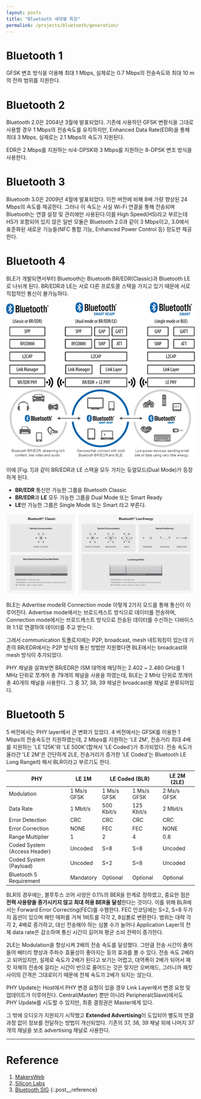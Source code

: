 ```yaml
---
layout: posts
title: "Bluetooth 세대별 특징"
permalink: /projects/bluetooth/generation/
---
```


# Bluetooth 1

GFSK 변조 방식을 이용해 최대 1 Mbps, 실제로는 0.7 Mbps의 전송속도와 최대 10 m의 전파 범위를 지원한다.

# Bluetooth 2

Bluetooth 2.0은 2004년 3월에 발표되었다. 기존에 사용하던 GFSK 변좡식을 그대로 사용할 경우 1 Mbps의 전송속도를 유지하지만, Enhanced Data Rate(EDR)을 통해 최대 3 Mbps, 실제로는 2.1 Mbps의 속도가 지원된다.

EDR은 2 Mbps를 지원하는 π/4-DPSK와 3 Mbps를 지원하는 8-DPSK 변조 방식을 사용한다.

# Bluetooth 3

Bluetooth 3.0은 2009년 4월에 발표되었다. 이전 버전에 비해 8배 가량 향상된 24 Mbps의 속도를 제공한다. 그러나 이 속도는 사실 Wi-Fi 연결을 통해 전송되며 Bluetooth는 연결 설정 및 관리에만 사용된다.이를 High Speed(HS)라고 부르는데 HS가 포함되어 있지 않은 일반 모듈은 Bluetooth 2.0과 같이 3 Mbps이고, 3.0에서 표준화된 새로운 기능들(NFC 통합 기능, Enhanced Power Control 등) 정도만 제공한다.

# Bluetooth 4

BLE가 개발되면서부터 Bluetooth는 Bluetooth BR/EDR(Classic)과 Bluetooth LE로 나뉘게 된다. BR/EDR과 LE는 서로 다른 프로토콜 스택을 가지고 있기 때문에 서로 직접적인 통신이 불가능하다.

<div class="post__stage-container">
    <div class="post__stage">
        <img class="modal" src="/_pages/projects/bluetooth/images/generation/1.png" alt="<b>[Fig. 1]</b> Bluetooth 프로토콜 스택 <a href='#Reference'>[1]</a>."/>
    </div>
    <div class="post__stage">
        <img class="modal" src="/_pages/projects/bluetooth/images/generation/2.png" alt="<b>[Fig. 2]</b> Bluetooth 듀얼모드 <a href='#Reference'>[2]</a>."/>
    </div>
</div>

이에 [Fig. 1]과 같이 BR/EDR과 LE 스택을 모두 가지는 듀얼모드(Dual Mode)가 등장하게 된다.

- **BR/EDR** 통신만 가능한 그룹을 Bluetooth Classic
- **BR/EDR**과 **LE** 모두 가능한 그룹을 Dual Mode 또는 Smart Ready
- **LE**만 가능한 그룹은 Single Mode 또는 Smart 라고 부른다.

<img class="modal" src="/_pages/projects/bluetooth/images/generation/3.png" alt="<b>[Fig. 3]</b> Bluetooth Classic과 LE의 비교 <a href='#Reference'>[3]</a>."/>

BLE는 Advertise mode와 Connection mode 이렇게 2가지 모드를 통해 통신이 이루어진다. Advertise mode에서는 브로드캐스트 방식으로 데이터를 전송하며, Connection mode에서는 브로드캐스트 방식으로 전송된 데이터를 수신하는 디바이스와 1:1로 연결하여 데이터를 주고 받는다.

그래서 communication 토폴로지에는 P2P, broadcast, mesh 네트워킹이 있는데 기존의 BR/EDR에서는 P2P 방식의 통신 방법만 지원했다면 BLE에서는 broadcast와 mesh 방식이 추가되었다.

PHY 채널을 살펴보면 BR/EDR은 ISM 대역에 해당하는 2.402 ~ 2.480 GHz를 1 MHz 단위로 쪼개어 총 79개의 채널을 사용을 하였는데, BLE는 2 MHz 단위로 쪼개어 총 40개의 채널을 사용한다. 그 중 37, 38, 39 채널은 broadcast용 채널로 분류되어있다.

# Bluetooth 5

5 버전에서는 PHY layer에서 큰 변화가 있었다. 4 버전에서는 GFSK를 이용한 1 Mbps의 전송속도만 지원하였는데, 2 Mbps를 지원하는 'LE 2M', 전송거리 최대 4배를 지원하는 'LE 125K'와 'LE 500K'(합쳐서 'LE Coded')가 추가되었다. 전송 속도가 올라간 'LE 2M'은 간단하게 2LE, 전송거리가 증가한 'LE Coded'는 Bluetooth LE Long Range라 해서 BLR이라고 부르기도 한다.

<table class="posts__caption" alt="<b>[Table. 1]</b> BLE PHY Layer.">
  <thead>
    <tr>
        <th>PHY</th>
        <th>LE 1M</th>
        <th colspan="2">LE Coded (BLR)</th>
        <th>LE 2M (2LE)</th>
    </tr>
  </thead>
  <tbody>
    <tr>
        <td>Modulation</td>
        <td>1 Ms/s<br>GFSK</td>
        <td>1 Ms/s<br>GFSK</td>
        <td>1 Ms/s<br>GFSK</td>
        <td>2 Ms/s<br>GFSK</td>
    </tr>
    <tr>
        <td>Data Rate</td>
        <td>1 Mbit/s</td>
        <td>500 Kbit/s</td>
        <td>125 Kbit/s</td>
        <td>2 Mbit/s</td>
    </tr>
    <tr>
        <td>Error Detection</td>
        <td>CRC</td>
        <td>CRC</td>
        <td>CRC</td>
        <td>CRC</td>
    </tr>
    <tr>
        <td>Error Correction</td>
        <td>NONE</td>
        <td>FEC</td>
        <td>FEC</td>
        <td>NONE</td>
    </tr>
    <tr>
        <td>Range Multiplier</td>
        <td>1</td>
        <td>2</td>
        <td>4</td>
        <td>0.8</td>
    </tr>
    <tr>
        <td>Coded System<br>(Access Header)</td>
        <td>Uncoded</td>
        <td>S=8</td>
        <td>S=8</td>
        <td>Uncoded</td>
    </tr>
    <tr>
        <td>Coded System<br>(Payload)</td>
        <td>Uncoded</td>
        <td>S=2</td>
        <td>S=8</td>
        <td>Uncoded</td>
    </tr>
    <tr>
        <td>Bluetooth 5 Requirement</td>
        <td>Mandatory</td>
        <td>Optional</td>
        <td>Optional</td>
        <td>Optional</td>
    </tr>
  </tbody>
</table>

BLR의 경우에는, 블루투스 코어 사양은 0.1%의 BER을 한계로 정하였고, 중요한 점은 **전력 사용량을 증가시키지 않고 최대 허용 BER을 달성**한다는 것이다. 이를 위해 BLR에서는 Forward Error Correcting(FEC)를 수행한다. FEC 인코딩에는 S=2, S=8 두가지 옵션이 있으며 패턴 매퍼를 거쳐 1비트를 각각 2, 8심볼로 변환한다. 범위는 대략 각각 2, 4배로 증가하고, 대신 전송해야 하는 심볼 수가 늘어나 Application Layer의 전체 data rate은 감소하며 통신 시간이 길어져 평균 소비 전력이 증가한다.

2LE는 Modulation을 향상시켜 2배의 전송 속도를 달성했다. 그만큼 전송 시간이 줄어들어 배터리 향상과 주파수 효율성이 좋아지는 등의 효과를 볼 수 있다. 전송 속도 2배라고 되어있지만, 실제로 속도가 2배가 된다고 보기는 어렵고, 대역폭이 2배가 되어서 패킷 자체의 전송에 걸리는 시간이 반으로 줄어드는 것은 맞지만 오버헤드, 그러니까 패킷 사이의 간격은 그대로이기 때문에 전체 속도가 2배가 되지는 않는다.

PHY Update는 Host에서 PHY 변경 요청이 있을 경우 Link Layer에서 변경 요청 및 업데이트가 이루어진다. Central(Master) 뿐만 아니라 Peripheral(Slave)에서도 PHY Update를 시도할 수 있지만, 최종 결정권은 Master에게 있다.

그 밖에 오디오가 지원되기 시작했고 **Extended Advertising**이 도입되어 별도의 연결 과정 없이 정보를 전달하는 방법이 개선되었다. 기존의 37, 38, 39 채널 외에 나머지 37개의 채널을 보조 advertising 채널로 사용한다.



---

# <a name="Reference"></a>Reference

1. <a href='https://makersweb.net/embedded/14289' target='_blank'>MakersWeb</a>
2. <a href='https://community.silabs.com/s/share/a5U1M000000knyFUAQ/a-short-history-of-the-bluetooth-ble-standard-ble-beacons-and-gatt?language=en_US' target='_blank'>Silicon Labs</a>
3. <a href='https://www.bluetooth.com/learn-about-bluetooth/tech-overview/' target='_blank'>Bluetooth SIG</a>
{:.post__reference}